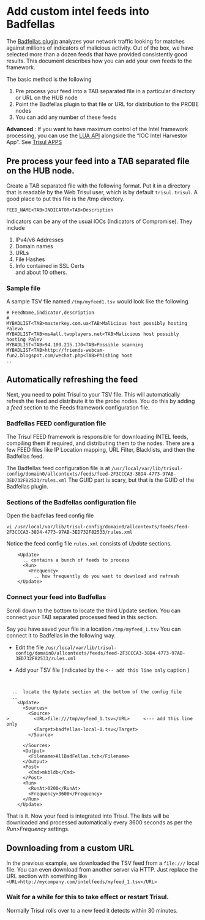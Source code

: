 # Add custom intel feeds into Badfellas

The [Badfellas plugin](/docs/ug/install/badfellas.html) analyzes your
network traffic looking for matches against millions of indicators of
malicious activity. Out of the box, we have selected more than a dozen
feeds that have provided consistently good results. This document
describes how you can add your own feeds to the framework.

The basic method is the following

1.  Pre process your feed into a TAB separated file in a particular
    directory or URL on the HUB node 
2.  Point the Badfellas plugin to that file or URL for distribution to
    the PROBE nodes
3.  You can add any number of these feeds

**Advanced** : If you want to have maximum control of the Intel
framework processing, you can use the [LUA API](/docs/lua) alongside the
“IOC Intel Harvestor App”. See [Trisul
APPS](/docs/ug/webadmin/apps.html)

## Pre process your feed into a TAB separated file on the HUB node.

Create a TAB separated file with the following format. Put it in a
directory that is readable by the Web Trisul user, which is by default
`trisul.trisul`. A good place to put this file is the /tmp directory.

`FEED_NAME<TAB>INDICATOR<TAB>Description`

Indicators can be any of the usual IOCs (Indicators of Compromise). They
include

1.  IPv4/v6 Addresses
2.  Domain names
3.  URLs
4.  File Hashes
5.  Info contained in SSL Certs  
    and about 10 others.

### Sample file

A sample TSV file named `/tmp/myfeed1.tsv` would look like the
following.

``` language-csv
# FeedName,indicator,description
# 
MYBADLIST<TAB>masterkey.com.ua<TAB>Malicious host possibly hosting Palevo 
MYBADLIST<TAB>ms4all.twoplayers.net<TAB>Malicious host possibly hosting Palev
MYBADLIST<TAB>94.100.215.170<TAB>Possible scanning 
MYBADLIST<TAB>http://friends-webcam-fun2.blogspot.com/wechat.php<TAB>Phishing host 
..
```

## Automatically refreshing the feed

Next, you need to point Trisul to your TSV file. This will automatically
refresh the feed and distribute it to the probe nodes. You do this by
adding a *feed* section to the Feeds framework configuration file.

### Badfellas FEED configuration file

The Trisul FEED framework is responsible for downloading INTEL feeds,
compiling them if required, and distributing them to the nodes. There
are a few FEED files like IP Location mapping, URL Filter, Blacklists,
and then the Badfellas feed.

The Badfellas feed configuration file is at
`/usr/local/var/lib/trisul-config/domain0/allcontexts/feeds/feed-2F3CCCA3-38D4-4773-97AB-3ED732F82533/rules.xml`
The GUID part is scary, but that is the GUID of the Badfellas plugin.

### Sections of the Badfellas configuration file

Open the badfellas feed config file

`vi
/usr/local/var/lib/trisul-config/domain0/allcontexts/feeds/feed-2F3CCCA3-38D4-4773-97AB-3ED732F82533/rules.xml`

Notice the feed config file `rules.xml` consists of *Update* sections.

```
    <Update>
      .. contains a bunch of feeds to process
      <Run>
        <Frequency>
          .. how frequently do you want to download and refresh 
    </Update>

```

### Connect your feed into Badfellas

Scroll down to the bottom to locate the third Update section. You can
connect your TAB separated processed feed in this section.

Say you have saved your file in a location `/tmp/myfeed_1.tsv` You can
connect it to Badfellas in the following way.

  - Edit the file
    `/usr/local/var/lib/trisul-config/domain0/allcontexts/feeds/feed-2F3CCCA3-38D4-4773-97AB-3ED732F82533/rules.xml`
    
  - Add your TSV file (indicated by the `<-- add this line only` caption
    )

<!-- end list -->

``` language-xml


  ..  locate the Update section at the bottom of the config file 
  .. 
    <Update>
      <Sources>
        <Source>
>         <URL>file:///tmp/myfeed_1.tsv</URL>     <--- add this line only
          <Target>badfellas-local-0.tsv</Target>
        </Source>

      </Sources>
      <Output>
        <Filename>AllBadFellas.tch</Filename>
      </Output>
      <Post>
        <Cmd>mkbldb</Cmd>
      </Post>
      <Run>
        <RunAt>0200</RunAt>
        <Frequency>3600</Frequency>
      </Run>
    </Update>
```

That is it. Now your feed is integrated into Trisul. The lists will be
downloaded and processed automatically every 3600 seconds as per the
*Run\>Frequency* settings.

## Downloading from a custom URL

In the previous example, we downloaded the TSV feed from a `file:///`
local file. You can even download from another server via HTTP. Just
replace the URL section with something like
`<URL>http://mycompany.com/intelfeeds/myfeed_1.tsv</URL>`

### Wait for a while for this to take effect or restart Trisul.

Normally Trisul rolls over to a new feed it detects within 30 minutes.
